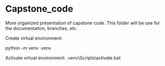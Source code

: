 # Capstone_code
More organized presentation of capstone code. This folder will be use for the documentation, branches, etc. 



Create virtual environment:

python -m venv .venv

Activate virtual environment:
.venv\Scripts\activate.bat
